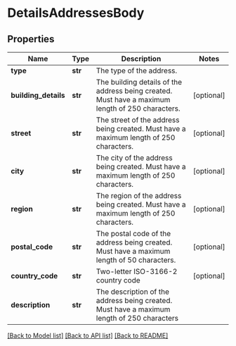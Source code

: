 # DetailsAddressesBody

## Properties
Name | Type | Description | Notes
------------ | ------------- | ------------- | -------------
**type** | **str** | The type of the address. | 
**building_details** | **str** | The building details of the address being created. Must have a maximum length of 250 characters. | [optional] 
**street** | **str** | The street of the address being created. Must have a maximum length of 250 characters. | [optional] 
**city** | **str** | The city of the address being created. Must have a maximum length of 250 characters. | [optional] 
**region** | **str** | The region of the address being created. Must have a maximum length of 250 characters. | [optional] 
**postal_code** | **str** | The postal code of the address being created. Must have a maximum length of 50 characters. | [optional] 
**country_code** | **str** | Two-letter ISO-3166-2 country code | [optional] 
**description** | **str** | The description of the address being created. Must have a maximum length of 250 characters | 

[[Back to Model list]](../README.md#documentation-for-models) [[Back to API list]](../README.md#documentation-for-api-endpoints) [[Back to README]](../README.md)

